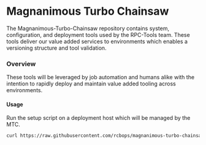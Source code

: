 # Magnanimous Turbo Chainsaw

The Magnanimous-Turbo-Chainsaw repository contains system, configuration,
and deployment tools used by the RPC-Tools team. These tools deliver our
value added services to environments which enables a versioning structure
and tool validation.

### Overview

These tools will be leveraged by job automation and humans alike with the
intention to rapidly deploy and maintain value added tooling across
environments.

#### Usage

Run the setup script on a deployment host which will be managed by the MTC.

``` bash
curl https://raw.githubusercontent.com/rcbops/magnanimous-turbo-chainsaw/master/scripts/setup.sh | bash
```
